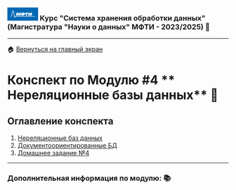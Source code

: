 ### <img src='../static/img/mipt-icon.png' width="70" height="30">  Курс "Система хранения обработки данных" (Магистратура "Науки о данных" МФТИ - 2023/2025) :blue_book:  
---
:house: [Вернуться на главный экран](..)
# Конспект по Модулю #4 ** Нереляционные базы данных**  :blue_book:


## Оглавление конспекта
1. [Нереляционные баз данных](./1_nosql.md) 
2. [Документоориентированные БД](./2_document.md)
3. [Домашнее задание №4](./IkhmatullaevDM_MongoDB_HW.ipynb)

---



### Дополнительная информация по модулю: :books:

